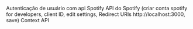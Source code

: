 Autenticação de usuário com api Spotify
API do Spotify (criar conta spotify for developers, client ID, edit settings, Redirect URIs http://localhost:3000, save)
Context API